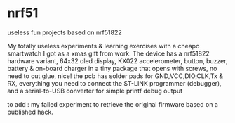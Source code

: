 # nrf51
useless fun projects based on nrf51822

My totally useless experiments & learning exercises with a cheapo smartwatch I got as a xmas gift from work.
The device has a nrf51822 hardware variant, 64x32 oled display, KX022 accelerometer, button, buzzer, battery & on-board charger
in a tiny package that opens with screws, no need to cut glue, nice!
the pcb has solder pads for GND,VCC,DIO,CLK,Tx & RX, everything you need to connect the ST-LINK programmer (debugger), and 
a serial-to-USB converter for simple printf debug output

to add : my failed experiment to retrieve the original firmware based on a published hack.
